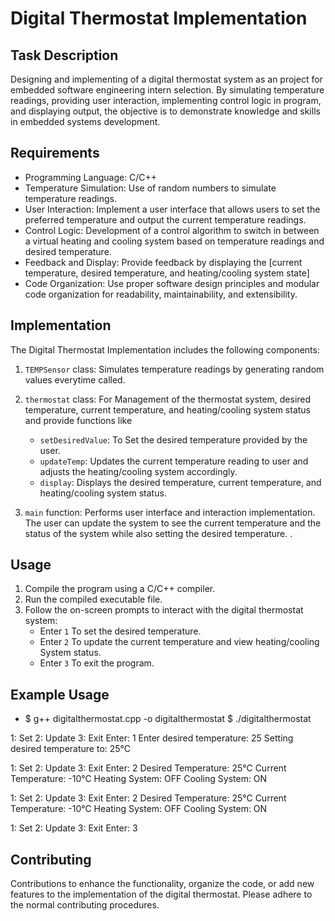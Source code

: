 # Digital Thermostat Implementation

## Task Description
Designing and implementing of a digital thermostat system as an project for embedded software engineering intern selection. By simulating temperature readings, providing user interaction, implementing control logic in program, and displaying  output, the objective is to demonstrate knowledge and skills in embedded systems development. 

## Requirements
- Programming Language: C/C++
- Temperature Simulation: Use of random numbers to simulate temperature readings.
- User Interaction: Implement a user interface that allows users to set the preferred temperature and output the current temperature readings.
- Control Logic: Development of a control algorithm to switch in between a virtual heating and cooling system based on temperature readings and desired temperature.
- Feedback and Display: Provide feedback by displaying the [current temperature, desired temperature, and heating/cooling system state]
- Code Organization: Use proper software design principles and modular code organization for readability, maintainability, and extensibility.

## Implementation
The Digital Thermostat Implementation includes the following components:

1. `TEMPSensor` class: Simulates temperature readings by generating random values everytime called.

2. `thermostat` class: For Management of the thermostat system, desired temperature, current temperature, and heating/cooling system status and provide functions like
   - `setDesiredValue`: To Set the desired temperature provided by the user.
   - `updateTemp`: Updates the current temperature reading to user and adjusts the heating/cooling system accordingly.
   - `display`: Displays the desired temperature, current temperature, and heating/cooling system status.

3. `main` function: Performs user interface and interaction implementation. The user can update the system to see the current temperature and the status of the system while also setting the desired temperature. .

## Usage
1. Compile the program using a C/C++ compiler.
2. Run the compiled executable file.
3. Follow the on-screen prompts to interact with the digital thermostat system:
   - Enter `1` To set the desired temperature.
   - Enter `2` To update the current temperature and view heating/cooling System status.
   - Enter `3` To exit the program.

## Example Usage
- $ g++ digitalthermostat.cpp -o digitalthermostat
$ ./digitalthermostat

1: Set
2: Update
3: Exit
Enter: 1
Enter desired temperature: 25
Setting desired temperature to: 25°C

1: Set
2: Update
3: Exit
Enter: 2
Desired Temperature: 25°C
Current Temperature: -10°C
Heating System: OFF
Cooling System: ON

1: Set
2: Update
3: Exit
Enter: 2
Desired Temperature: 25°C
Current Temperature: -10°C
Heating System: OFF
Cooling System: ON

1: Set
2: Update
3: Exit
Enter: 3
## Contributing
Contributions to enhance the functionality, organize the code, or add new features to the implementation of the digital thermostat. Please adhere to the normal contributing procedures.
